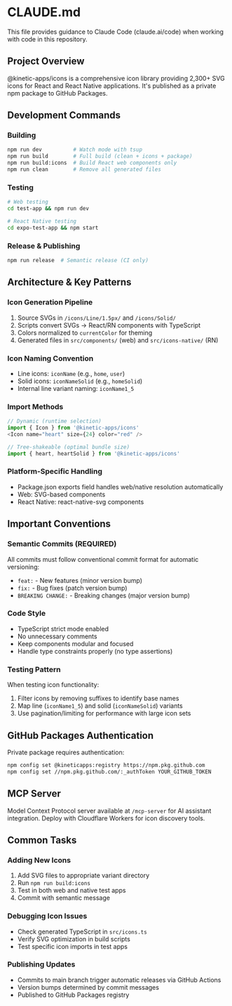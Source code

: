 # CLAUDE.md

This file provides guidance to Claude Code (claude.ai/code) when working with code in this repository.

## Project Overview

@kinetic-apps/icons is a comprehensive icon library providing 2,300+ SVG icons for React and React Native applications. It's published as a private npm package to GitHub Packages.

## Development Commands

### Building
```bash
npm run dev          # Watch mode with tsup
npm run build        # Full build (clean + icons + package)
npm run build:icons  # Build React web components only
npm run clean        # Remove all generated files
```

### Testing
```bash
# Web testing
cd test-app && npm run dev

# React Native testing  
cd expo-test-app && npm start
```

### Release & Publishing
```bash
npm run release  # Semantic release (CI only)
```

## Architecture & Key Patterns

### Icon Generation Pipeline
1. Source SVGs in `/icons/Line/1.5px/` and `/icons/Solid/`
2. Scripts convert SVGs → React/RN components with TypeScript
3. Colors normalized to `currentColor` for theming
4. Generated files in `src/components/` (web) and `src/icons-native/` (RN)

### Icon Naming Convention
- Line icons: `iconName` (e.g., `home`, `user`)
- Solid icons: `iconNameSolid` (e.g., `homeSolid`)
- Internal line variant naming: `iconName1_5`

### Import Methods
```typescript
// Dynamic (runtime selection)
import { Icon } from '@kinetic-apps/icons'
<Icon name="heart" size={24} color="red" />

// Tree-shakeable (optimal bundle size)
import { heart, heartSolid } from '@kinetic-apps/icons'
```

### Platform-Specific Handling
- Package.json exports field handles web/native resolution automatically
- Web: SVG-based components
- React Native: react-native-svg components

## Important Conventions

### Semantic Commits (REQUIRED)
All commits must follow conventional commit format for automatic versioning:
- `feat:` - New features (minor version bump)
- `fix:` - Bug fixes (patch version bump)  
- `BREAKING CHANGE:` - Breaking changes (major version bump)

### Code Style
- TypeScript strict mode enabled
- No unnecessary comments
- Keep components modular and focused
- Handle type constraints properly (no type assertions)

### Testing Pattern
When testing icon functionality:
1. Filter icons by removing suffixes to identify base names
2. Map line (`iconName1_5`) and solid (`iconNameSolid`) variants
3. Use pagination/limiting for performance with large icon sets

## GitHub Packages Authentication

Private package requires authentication:
```bash
npm config set @kineticapps:registry https://npm.pkg.github.com
npm config set //npm.pkg.github.com/:_authToken YOUR_GITHUB_TOKEN
```

## MCP Server

Model Context Protocol server available at `/mcp-server` for AI assistant integration. Deploy with Cloudflare Workers for icon discovery tools.

## Common Tasks

### Adding New Icons
1. Add SVG files to appropriate variant directory
2. Run `npm run build:icons` 
3. Test in both web and native test apps
4. Commit with semantic message

### Debugging Icon Issues
- Check generated TypeScript in `src/icons.ts`
- Verify SVG optimization in build scripts
- Test specific icon imports in test apps

### Publishing Updates
- Commits to main branch trigger automatic releases via GitHub Actions
- Version bumps determined by commit messages
- Published to GitHub Packages registry
